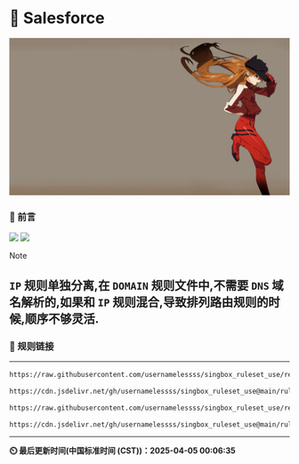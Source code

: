 
# 🧸 Salesforce
![](https://raw.githubusercontent.com/usernamelessss/picture-bed/main/images/202504042256831.jpg)
### 📣 前言
![](https://shields.io/badge/-移除重复规则-ff69b4) ![](https://shields.io/badge/-IP&nbsp;规则单独存放不与&nbsp;DOMAIN&nbsp;等混合-green)
> [!NOTE]
**`IP` 规则单独分离,在 `DOMAIN` 规则文件中,不需要 `DNS` 域名解析的,如果和 `IP` 规则混合,导致排列路由规则的时候,顺序不够灵活.**
---

###  🔗 规则链接
---

```url
https://raw.githubusercontent.com/usernamelessss/singbox_ruleset_use/refs/heads/main/rule/Salesforce/Salesforce_No_IP.json
```

```url
https://cdn.jsdelivr.net/gh/usernamelessss/singbox_ruleset_use@main/rule/Salesforce/Salesforce_No_IP.json
```

```url
https://raw.githubusercontent.com/usernamelessss/singbox_ruleset_use/refs/heads/main/rule/Salesforce/Salesforce_No_IP.srs
```

```url
https://cdn.jsdelivr.net/gh/usernamelessss/singbox_ruleset_use@main/rule/Salesforce/Salesforce_No_IP.srs
```

---
**⏲️ 最后更新时间(中国标准时间 (CST))：2025-04-05 00:06:35**
